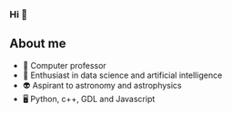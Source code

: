 ### Hi 👋

## About me
 - 🍎 Computer professor
 - 🤖 Enthusiast in data science and artificial intelligence
 - 👽 Aspirant to astronomy and astrophysics 
 - 🖥️ Python, c++, GDL and Javascript
## 

